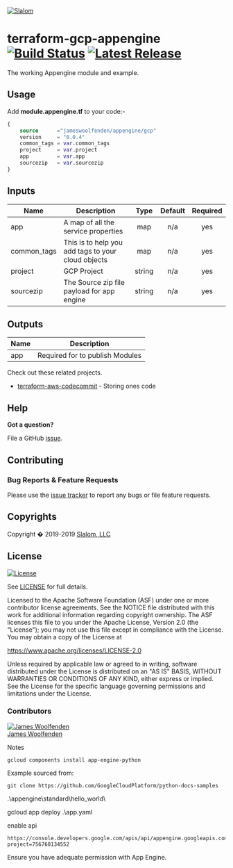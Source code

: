 [![Slalom][logo]](https://slalom.com)

# terraform-gcp-appengine [![Build Status](https://api.travis-ci.com/JamesWoolfenden/terraform-gcp-bastion.svg?branch=master)](https://travis-ci.com/JamesWoolfenden/terraform-gcp-bastion) [![Latest Release](https://img.shields.io/github/release/JamesWoolfenden/terraform-gcp-appengine.svg)](https://github.com/JamesWoolfenden/terraform-gcp-appengine/releases/latest)

The working Appengine module and example.

## Usage

Add **module.appengine.tf** to your code:-

```terraform
{
    source      ="jameswoolfenden/appengine/gcp"
    version     = "0.0.4"
    common_tags = var.common_tags
    project     = var.project
    app         = var.app
    sourcezip   = var.sourcezip
}
```

<!-- BEGINNING OF PRE-COMMIT-TERRAFORM DOCS HOOK -->
## Inputs

| Name | Description | Type | Default | Required |
|------|-------------|:----:|:-----:|:-----:|
| app | A map of all the service properties | map | n/a | yes |
| common\_tags | This is to help you add tags to your cloud objects | map | n/a | yes |
| project | GCP Project | string | n/a | yes |
| sourcezip | The Source zip file payload for app engine | string | n/a | yes |

## Outputs

| Name | Description |
|------|-------------|
| app | Required for to publish Modules |

<!-- END OF PRE-COMMIT-TERRAFORM DOCS HOOK -->

Check out these related projects.

- [terraform-aws-codecommit](https://github.com/jameswoolfenden/terraform-aws-codebuild) - Storing ones code

## Help

**Got a question?**

File a GitHub [issue](https://github.com/jameswoolfenden/terraform-aws-bastion/issues).

## Contributing

### Bug Reports & Feature Requests

Please use the [issue tracker](https://github.com/jameswoolfenden/terraform-aws-bastion/issues) to report any bugs or file feature requests.

## Copyrights

Copyright � 2019-2019 [Slalom, LLC](https://slalom.com)

## License

[![License](https://img.shields.io/badge/License-Apache%202.0-blue.svg)](https://opensource.org/licenses/Apache-2.0)

See [LICENSE](LICENSE) for full details.

Licensed to the Apache Software Foundation (ASF) under one
or more contributor license agreements. See the NOTICE file
distributed with this work for additional information
regarding copyright ownership. The ASF licenses this file
to you under the Apache License, Version 2.0 (the
"License"); you may not use this file except in compliance
with the License. You may obtain a copy of the License at

<https://www.apache.org/licenses/LICENSE-2.0>

Unless required by applicable law or agreed to in writing,
software distributed under the License is distributed on an
"AS IS" BASIS, WITHOUT WARRANTIES OR CONDITIONS OF ANY
KIND, either express or implied. See the License for the
specific language governing permissions and limitations
under the License.

### Contributors

[![James Woolfenden][jameswoolfenden_avatar]][jameswoolfenden_homepage]<br/>[James Woolfenden][jameswoolfenden_homepage]

[jameswoolfenden_homepage]: https://github.com/jameswoolfenden
[jameswoolfenden_avatar]: https://github.com/jameswoolfenden.png?size=150
[logo]: https://gist.githubusercontent.com/JamesWoolfenden/5c457434351e9fe732ca22b78fdd7d5e/raw/15933294ae2b00f5dba6557d2be88f4b4da21201/slalom-logo.png
[website]: https://slalom.com
[github]: https://github.com/jameswoolfenden
[linkedin]: https://www.linkedin.com/company/slalom-consulting/
[twitter]: https://twitter.com/Slalom
[share_twitter]: https://twitter.com/intent/tweet/?text=terraform-aws-bastion&url=https://github.com/jameswoolfenden/terraform-aws-bastion
[share_linkedin]: https://www.linkedin.com/shareArticle?mini=true&title=terraform-aws-bastion&url=https://github.com/jameswoolfenden/terraform-aws-bastion
[share_reddit]: https://reddit.com/submit/?url=https://github.com/jameswoolfenden/terraform-aws-bastion
[share_facebook]: https://facebook.com/sharer/sharer.php?u=https://github.com/jameswoolfenden/terraform-aws-bastion
[share_email]: mailto:?subject=terraform-aws-bastion&body=https://github.com/jameswoolfenden/terraform-aws-bastion

Notes

```cli
gcloud components install app-engine-python
```

Example sourced from:

```cli
git clone https://github.com/GoogleCloudPlatform/python-docs-samples
```

.\appengine\standard\hello_world\

gcloud app deploy .\app.yaml

enable api

```cli
https://console.developers.google.com/apis/api/appengine.googleapis.com/overview?project=756760134552
```

Ensure you have adequate permission with App Engine.
